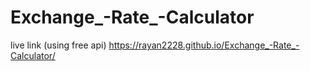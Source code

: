 # Exchange_-Rate_-Calculator
live link (using free api)
https://rayan2228.github.io/Exchange_-Rate_-Calculator/
